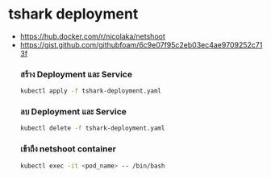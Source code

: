 # tshark deployment
- https://hub.docker.com/r/nicolaka/netshoot
- https://gist.github.com/githubfoam/6c9e07f95c2eb03ec4ae9709252c713f
  ### สร้าง Deployment และ Service
  ```sh
  kubectl apply -f tshark-deployment.yaml
  ```
  ### ลบ Deployment และ Service
  ```sh
  kubectl delete -f tshark-deployment.yaml
  ```
  ### เข้าถึง netshoot container
  ```sh
  kubectl exec -it <pod_name> -- /bin/bash
  ```
